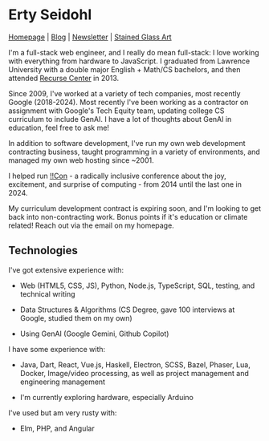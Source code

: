 # Erty Seidohl

[Homepage](https://erty.me) | [Blog](https://organicdonut.com) | [Newsletter](https://erty.me/newsletter) |  [Stained Glass Art](http://solidarityglassworks.com)

I'm a full-stack web engineer, and I really do mean full-stack: I love working with everything from hardware to JavaScript. I graduated from Lawrence University with a double major English + Math/CS bachelors, and then attended [Recurse Center](https://recurse.com) in 2013. 

Since 2009, I've worked at a variety of tech companies, most recently Google (2018-2024). Most recently I've been working as a contractor on assignment with Google's Tech Equity team, updating college CS curriculum to include GenAI. I have a lot of thoughts about GenAI in education, feel free to ask me!

In addition to software development, I've run my own web development contracting business, taught programming in a variety of environments, and managed my own web hosting since ~2001.

I helped run [!!Con](https://bangbangcon) - a radically inclusive conference about the joy, excitement, and surprise of computing - from 2014 until the last one in 2024.

My curriculum development contract is expiring soon, and I'm looking to get back into non-contracting work. Bonus points if it's education or climate related! Reach out via the email on my homepage.

## Technologies

I've got extensive experience with:

* Web (HTML5, CSS, JS), Python, Node.js, TypeScript, SQL, testing, and technical writing

* Data Structures & Algorithms (CS Degree, gave 100 interviews at Google, studied them on my own)

* Using GenAI (Google Gemini, Github Copilot) 

I have some experience with:

* Java, Dart, React, Vue.js, Haskell, Electron, SCSS, Bazel, Phaser, Lua, Docker, Image/video processing, as well as project management and engineering management

* I'm currently exploring hardware, especially Arduino

I've used but am very rusty with:

* Elm, PHP, and Angular
